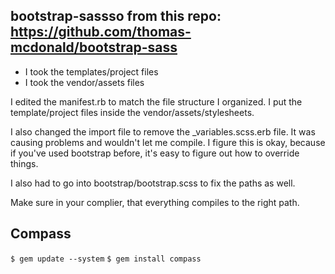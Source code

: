 ## bootstrap-sassso from this repo: https://github.com/thomas-mcdonald/bootstrap-sass

- I took the templates/project files
- I took the vendor/assets files

I edited the manifest.rb to match the file structure I organized. I put the template/project files inside the vendor/assets/stylesheets.

I also changed the import file to remove the _variables.scss.erb file. It was causing problems and wouldn't let me compile.  I figure this is okay, because if you've used bootstrap before, it's easy to figure out how to override things.

I also had to go into bootstrap/bootstrap.scss to fix the paths as well.

Make sure in your complier, that everything compiles to the right path.


## Compass

`$ gem update --system`
`$ gem install compass`